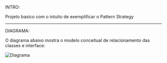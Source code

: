 INTRO: 

Projeto basico com o intuito de exemplificar o Pattern Strategy

------------------------------------------------------------------------------------------------
DIAGRAMA:

O diagrama abaixo mostra o modelo conceitual de relacionamento das classes e interface:

![Diagrama](https://user-images.githubusercontent.com/58054086/130334591-abf62482-d1ec-4a7e-bfc1-e5b73e85a307.png)
